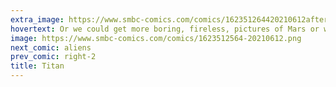```yaml
---
extra_image: https://www.smbc-comics.com/comics/162351264420210612after.png
hovertext: Or we could get more boring, fireless, pictures of Mars or whatever.
image: https://www.smbc-comics.com/comics/1623512564-20210612.png
next_comic: aliens
prev_comic: right-2
title: Titan
---
```



